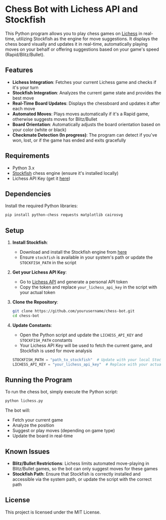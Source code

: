 # Chess Bot with Lichess API and Stockfish

This Python program allows you to play chess games on [Lichess](https://lichess.org/) in real-time, utilizing Stockfish as the engine for move suggestions. It displays the chess board visually and updates it in real-time, automatically playing moves on your behalf or offering suggestions based on your game's speed (Rapid/Blitz/Bullet).

## Features

- **Lichess Integration**: Fetches your current Lichess game and checks if it's your turn
- **Stockfish Integration**: Analyzes the current game state and provides the best move
- **Real-Time Board Updates**: Displays the chessboard and updates it after each move
- **Automated Moves**: Plays moves automatically if it's a Rapid game, otherwise suggests moves for Blitz/Bullet
- **Board Orientation**: Automatically adjusts the board orientation based on your color (white or black)
- **Checkmate Detection (In progress)**: The program can detect if you've won, lost, or if the game has ended and exits gracefully

## Requirements

- Python 3.x
- [Stockfish](https://stockfishchess.org/) chess engine (ensure it's installed locally)
- Lichess API Key (get it [here](https://lichess.org/account/oauth/token))

## Dependencies

Install the required Python libraries:

```bash
pip install python-chess requests matplotlib cairosvg
```

## Setup

1. **Install Stockfish**:
   - Download and install the Stockfish engine from [here](https://stockfishchess.org/download/)
   - Ensure `stockfish` is available in your system's path or update the `STOCKFISH_PATH` in the script

2. **Get your Lichess API Key**:
   - Go to [Lichess API](https://lichess.org/account/oauth/token) and generate a personal API token
   - Copy the token and replace `your_lichess_api_key` in the script with your actual token

3. **Clone the Repository**:
   ```bash
   git clone https://github.com/yourusername/chess-bot.git
   cd chess-bot
   ```

4. **Update Constants**:
   - Open the Python script and update the `LICHESS_API_KEY` and `STOCKFISH_PATH` constants
   - Your Lichess API Key will be used to fetch the current game, and Stockfish is used for move analysis

   ```python
   STOCKFISH_PATH = "path_to_stockfish"  # Update with your local Stockfish path
   LICHESS_API_KEY = "your_lichess_api_key"  # Replace with your actual Lichess API key
   ```

## Running the Program

To run the chess bot, simply execute the Python script:

```bash
python lichess.py
```

The bot will:
- Fetch your current game
- Analyze the position
- Suggest or play moves (depending on game type)
- Update the board in real-time

## Known Issues

- **Blitz/Bullet Restrictions**: Lichess limits automated move-playing in Blitz/Bullet games, so the bot can only suggest moves for these games
- **Stockfish Path**: Ensure that Stockfish is correctly installed and accessible via the system path, or update the script with the correct path

## License

This project is licensed under the MIT License.